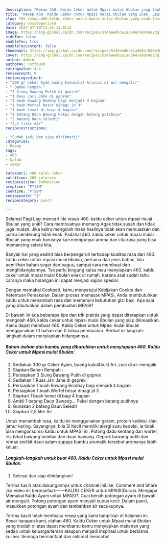 ```yaml
---
description: "Resep 460. Kaldu Ceker untuk Mpasi mulai 6bulan yang Enak, Lezat"
title: "Resep 460. Kaldu Ceker untuk Mpasi mulai 6bulan yang Enak, Lezat"
slug: 765-resep-460-kaldu-ceker-untuk-mpasi-mulai-6bulan-yang-enak-lezat
category: Uncategorized
date: 2022-07-10T11:29:13.011Z
image: https://img-global.cpcdn.com/recipes/5146ae0bce1ad884/680x482cq70/460-kaldu-ceker-untuk-mpasi-mulai-6bulan-foto-resep-utama.jpg
hideToc: false
enableToc: true
enableTocContent: false
thumbnail: https://img-global.cpcdn.com/recipes/5146ae0bce1ad884/680x482cq70/460-kaldu-ceker-untuk-mpasi-mulai-6bulan-foto-resep-utama.jpg
cover: https://img-global.cpcdn.com/recipes/5146ae0bce1ad884/680x482cq70/460-kaldu-ceker-untuk-mpasi-mulai-6bulan-foto-resep-utama.jpg
author: Admin
authorAv: notfound
ratingvalue: 4.4
reviewcount: 9
recipeingredient:
- "300 gr Ceker Ayam buang kukukulit Aricuci di air mengalir"
- " Bahan Rempah "
- "3 Siung Bawang Putih di geprek"
- "1 Ruas Jari Jahe di geprek"
- "1 buah Bawang Bombay bagi menjadi 4 bagian"
- "1 buah Wortel besar dibagi jd 3"
- "1 buah tomat di bagi 4 bagian"
- "1 batang Daun Bawang Pakai dengan batang putihnya"
- "2 batang Daun Seledri"
- "2,5 liter Air"
recipeinstructions:

- "Sudah jadi dan siap dinikmati!"
categories:
- Resep
tags:
- 460
- kaldu
- ceker

katakunci: 460 kaldu ceker 
nutrition: 269 calories
recipecuisine: Indonesian
preptime: "PT11M"
cooktime: "PT58M"
recipeyield: "1"
recipecategory: Lunch

---
```



Selamat Pagi Lagi mencari ide resep 460. kaldu ceker untuk mpasi mulai 6bulan yang unik? Cara membuatnya memang Agak tidak susah dan tidak juga mudah. Jika keliru mengolah maka hasilnya tidak akan memuaskan dan justru cenderung tidak enak. Padahal 460. kaldu ceker untuk mpasi mulai 6bulan yang enak harusnya kan mempunyai aroma dan cita rasa yang bisa memancing selera kita.


Banyak hal yang sedikit bisa berpengaruh terhadap kualitas rasa dari 460. kaldu ceker untuk mpasi mulai 6bulan, pertama dari jenis bahan, lalu pemilihan bahan segar dan bagus, sampai cara membuat dan menghidangkannya. Tak perlu bingung kalau mau menyiapkan 460. kaldu ceker untuk mpasi mulai 6bulan enak di rumah, karena asal sudah tahu caranya maka hidangan ini dapat menjadi sajian spesial.

Dengan memakai Cookpad, kamu menyetujui Kebijakan Cookie dan Ketentuan Pemakaian. Dalam proses memasak MPASI, Anda membutuhkan kaldu untuk menambah rasa dan memenuhi kebutuhan gizi bayi. Apa saja yang dibutuhkan dalam pembuatan MPASI?


Di bawah ini ada beberapa tips dan trik praktis yang dapat diterapkan untuk mengolah 460. kaldu ceker untuk mpasi mulai 6bulan yang siap dikreasikan. Kamu dapat membuat 460. Kaldu Ceker untuk Mpasi mulai 6bulan menggunakan 10 bahan dan 0 tahap pembuatan. Berikut ini langkah-langkah dalam menyiapkan hidangannya.

<!--inarticleads1-->

##### Bahan-bahan dan bumbu yang dibutuhkan untuk menyiapkan 460. Kaldu Ceker untuk Mpasi mulai 6bulan:

1. Sediakan 300 gr Ceker Ayam, buang kuku&amp;kulit Ari..cuci di air mengalir
1. Siapkan  Bahan Rempah :
1. Persiapkan 3 Siung Bawang Putih di geprek
1. Sediakan 1 Ruas Jari Jahe di geprek
1. Persiapkan 1 buah Bawang Bombay bagi menjadi 4 bagian
1. Persiapkan 1 buah Wortel besar dibagi jd 3
1. Siapkan 1 buah tomat di bagi 4 bagian
1. Ambil 1 batang Daun Bawang... Pakai dengan batang putihnya
1. Gunakan 2 batang Daun Seledri
1. Siapkan 2,5 liter Air


Untuk menambah rasa, kaldu ini menggunakan garam, protein kedelai, dan jamur kering. Sayangnya, bila Si Kecil memiliki alergi susu kedelai, ia tidak bisa mengonsumsi kaldu untuk MPASI ini. Potong dadu kentang dan wortel, iris tebal bawang bombai dan daun bawang. Geprek bawang putih dan remas sedikit daun salam supaya bumbu aromatik tersebut aromanya lebih keluar. 

<!--inarticleads2-->

##### Langkah-langkah untuk buat 460. Kaldu Ceker untuk Mpasi mulai 6bulan:


1. Selesai dan siap dihidangkan!

Terima kasih atas dukungannya untuk channel iniLike, Comment and Share jika video ini bermanfaat-----KALDU CEKER untuk MPASI(Durasi. Mengapa Memakai Kaldu Ayam untuk MPASI?. Cuci bersih potongan ayam di bawah air mengalir. Potong potongan ayam menjadi kubus kecil. Dalam panci, masukkan potongan ayam dan tambahkan air secukupnya. 

Terima kasih telah membaca resep yang kami tampilkan di halaman ini. Besar harapan kami, olahan 460. Kaldu Ceker untuk Mpasi mulai 6bulan yang mudah di atas dapat membantu kamu menyiapkan makanan yang sedap untuk keluarga/teman ataupun menjadi inspirasi untuk berbisnis kuliner. Semoga bermanfaat dan selamat mencoba!

